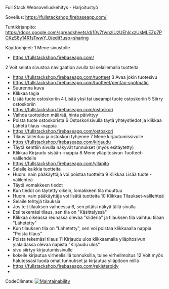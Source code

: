 Full Stack Websovelluskehitys - Harjoitustyö

Sovellus:
https://fullstackshop.firebaseapp.com/

Tuntikirjanpito:
https://docs.google.com/spreadsheets/d/10v7fwnziUzUEhIcxzUsMLEZp7PCKzS8y14R1sTwwY_0/edit?usp=sharing

Käyttöohjeet:
1 Mene sivustolle
 - https://fullstackshop.firebaseapp.com/

2 Voit selata sivustoa navigaation avulla tai selailemalla tuotteita
 - https://fullstackshop.firebaseapp.com/tuotteet
3 Avaa jokin tuotesivu
 - https://fullstackshop.firebaseapp.com/tuotteet/pentax-spotmatic
 - Suurenna kuva
 - Klikkaa tagia
 - Lisää tuote ostoskoriin
4 Lisää yksi tai useampi tuote ostoskoriin
5 Siirry ostoskoriin
 - https://fullstackshop.firebaseapp.com/ostoskori
 - Vaihda tuotteiden määrää, hinta päivittyy
 - Poista tuote ostoskorista
6 Ostoskorisivulla täytä yhteystiedot ja klikkaa Lähetä tilaus -nappia
 - https://fullstackshop.firebaseapp.com/ostoskori
 - Tilaus tallentuu ja ostoskori tyhjenee
7 Mene kirjautumissivulle 
 - https://fullstackshop.firebaseapp.com/kirjaudu
 - Täytä kenttiin sivulla näkyvät tunnukset (myös esitäytetty)
 - Klikkaa Kirjaudu sisään -nappia
8 Mene ylläpitosivun Tuotteet-välilehdelle
 - https://fullstackshop.firebaseapp.com/yllapito
 - Selaile kaikkia tuotteita
 - Huom. nain pääkäyttäjä voi poistaa tuotteita
9 Klikkaa Lisää tuote -välilehteä
 - Täytä vomakkeen tiedot
 - Kun tiedot on täytetty oikein, lomakkeen tila muuttuu
 - Huom. vain pääkäyttäjä voi lisätä tuotteita
10 Klikkaa Tilaukset-välilehteä
 - Selaile tehtyjä tilauksia
 - Jos teit tilauksen vaiheessa 6, sen pitäisi näkyä tällä sivulla
 - Etsi tekemäsi tilaus, sen tila on "Käsittelyssä"
 - Klikkaa oikeassa reunassa olevaa "slideria" ja tilauksen tila vaihtuu tilaan "Lähetetty"
 - Kun tilauksen tila on "Lähetetty", sen voi poistaa klikkaaalla nappia "Poista tilaus"
 - Poista tekemäsi tilaus
 11 Kirjaudu ulos klikkaamalla ylläpitosivun ylälaidassa olevaa napista "Kirjaudu ulos"
 - sivu siirtyy kirjautumissivulle
 - kokeile kirjautua virheelisillä tunnuksilla, tulee virheilmoitus
 12 Voit myös halutessasi luoda omat tunnukset ja kirjautua ylläpitoon niillä
 - https://fullstackshop.firebaseapp.com/rekisteroidy
 - 






CodeClimate:
[![Maintainability](https://api.codeclimate.com/v1/badges/35952a8a0ca09997734f/maintainability)](https://codeclimate.com/github/juissijohtaja/FullStackShop/maintainability)